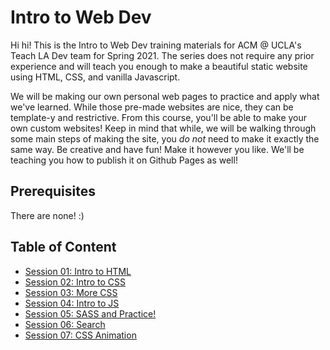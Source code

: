 # Intro to Web Dev

Hi hi! This is the Intro to Web Dev training materials for ACM @ UCLA's Teach LA Dev team for Spring 2021. The series does not require any prior experience and will teach you enough to make a beautiful static website using HTML, CSS, and vanilla Javascript. 

We will be making our own personal web pages to practice and apply what we've learned. While those pre-made websites are nice, they can be template-y and restrictive. From this course, you'll be able to make your own custom websites! Keep in mind that while, we will be walking through some main steps of making the site, you *do not* need to make it exactly the same way. Be creative and have fun! Make it however you like. We'll be teaching you how to publish it on Github Pages as well!

## Prerequisites
There are none! :)

## Table of Content
 
- [Session 01: Intro to HTML](https://github.com/uclaacm/teach-la-dev-training-s21/tree/main/intro_to_web_dev/1_intro_to_html)
- [Session 02: Intro to CSS](https://github.com/uclaacm/teach-la-dev-training-s21/tree/main/intro_to_web_dev/2_intro_to_css)
- [Session 03: More CSS](https://github.com/uclaacm/teach-la-dev-training-s21/tree/main/intro_to_web_dev/3_more_css)
- [Session 04: Intro to JS](https://github.com/uclaacm/teach-la-dev-training-s21/tree/main/intro_to_web_dev/4_intro_to_js)
- [Session 05: SASS and Practice!](https://github.com/uclaacm/teach-la-dev-training-s21/tree/main/intro_to_web_dev/5_sass_and_practice)
- [Session 06: Search](https://github.com/uclaacm/teach-la-dev-training-s21/tree/main/intro_to_web_dev/6_search)
- [Session 07: CSS Animation](https://github.com/uclaacm/teach-la-dev-training-s21/tree/main/intro_to_web_dev/7_css_animation)
